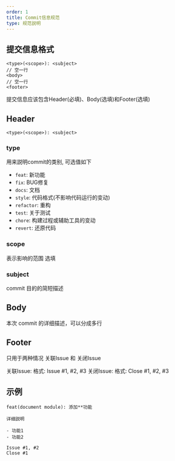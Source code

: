 ```yaml
---
order: 1
title: Commit信息规范
type: 规范説明
---
```


## 提交信息格式

```
<type>(<scope>): <subject>
// 空一行
<body>
// 空一行
<footer>
```

提交信息应该包含Header(必填)、Body(选填)和Footer(选填)

## Header

```
<type>(<scope>): <subject>
```

### type

用来説明commit的类别, 可选值如下

* `feat`: 新功能
* `fix`: BUG修复
* `docs`: 文档
* `style`: 代码格式(不影响代码运行的变动)
* `refactor`: 重构
* `test`: 关于测试
* `chore`: 构建过程或辅助工具的变动
* `revert`: 还原代码
  
### scope

表示影响的范围 选填
  
### subject

commit 目的的简短描述

## Body

本次 commit 的详细描述，可以分成多行

## Footer

只用于两种情况 关联Issue 和 关闭Issue

关联Issue:
  格式: Issue #1, #2, #3
关闭Issue:
  格式: Close #1, #2, #3
  
## 示例

```
feat(document module): 添加**功能
 
详细説明

- 功能1
- 功能2

Issue #1, #2
Close #1
```
